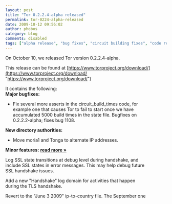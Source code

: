 ```yaml
---
layout: post
title: "Tor 0.2.2.4-alpha released"
permalink: tor-0224-alpha-released
date: 2009-10-12 09:56:02
author: phobos
category: blog
comments: disabled
tags: ["alpha release", "bug fixes", "circuit building fixes", "code refactoring", "IP Address changes", "memory leaks", "tinytest framework"]
---
```


On October 10, we released Tor version 0.2.2.4-alpha.

This release can be found at [https://www.torproject.org/download/](https://www.torproject.org/download/ "https://www.torproject.org/download/")

It contains the following:  
 **Major bugfixes:**

-   Fix several more asserts in the circuit\_build\_times code, for  
     example one that causes Tor to fail to start once we have  
     accumulated 5000 build times in the state file. Bugfixes on  
     0.2.2.2-alpha; fixes bug 1108.

**New directory authorities:**

-   Move moria1 and Tonga to alternate IP addresses.

**Minor features:** [**read more »**](https://blog.torproject.org/blog/tor-0224-alpha-released)

Log SSL state transitions at debug level during handshake, and  
 include SSL states in error messages. This may help debug future  
 SSL handshake issues.

Add a new "Handshake" log domain for activities that happen  
 during the TLS handshake.

Revert to the "June 3 2009" ip-to-country file. The September one  

